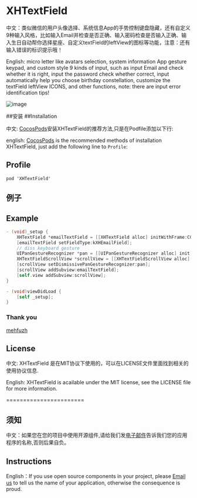 XHTextField
===========

中文：类似微信的用户头像选择、系统信息App的手势控制键盘隐藏，还有自定义9种输入风格，比如输入Email并检查是否正确、输入密码检查是否输入正确、输入生日自动帮你选择星座、自定义textField的leftView的图标等功能，注意：还有输入错误的标识提示哦！ 


English: micro letter like avatars selection, system information App gesture keypad, and custom style 9 kinds of input, such as input Email and check whether it is right, input the password check whether correct, input automatically help you choose birthday constellation, customize the textField leftView ICONS, and other functions, note: there are input error identification tips!

![image](https://github.com/JackTeam/XHTextField/raw/master/Screenshots/TextField.gif)

##安装
##Installation

中文:      [CocosPods](http://cocosPods.org)安装XHTextField的推荐方法,只是在Podfile添加以下行:

english:   [CocosPods](http://cocosPods.org) is the recommended methods of installation XHTextField, just add the following line to `Profile`:

## Profile

```
pod 'XHTextField'
```

## 例子
## Example

```objective-c
- (void)_setup {
    XHTextField *emailTextField = [[XHTextField alloc] initWithFrame:CGRectMake(0, 0, 100, 35)];
    [emailTextField setFieldType:kXHEmailField];
    // diss keyboard gesture
    UIPanGestureRecognizer *pan = [[UIPanGestureRecognizer alloc] init];
    XHTextFieldScrollView *scrollView = [[XHTextFieldScrollView alloc] initWithFrame:self.view.bounds];
    [scrollView setDismissivePanGestureRecognizer:pan];
    [scrollView addSubview:emailTextField];
    [self.view addSubview:scrollView];
}

- (void)viewDidLoad {
    [self _setup];
}
```

### Thank you

[mehfuzh](https://github.com/mehfuzh) 

## License

中文:      XHTextField 是在MIT协议下使用的，可以在LICENSE文件里面找到相关的使用协议信息.

English:   XHTextField is acailable under the MIT license, see the LICENSE file for more information.



=======================
## 须知       
中文：如果您在您的项目中使用开源组件,请给我们发[电子邮件](mailto:xhzengAIB@gmail.com?subject=From%20GitHub%20XHTextField)告诉我们您的应用程序的名称,否则后果自负。         

## Instructions
         
English：If you use open source components in your project, please [Email us](mailto:xhzengAIB@gmail.com?subject=From%20GitHub%20XHTextField) to tell us the name of your application, otherwise the consequence is proud.

